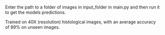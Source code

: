 Enter the path to a folder of images in input_folder in main.py and then run it to get the models predictions.

Trained on 40X (resolution) histological images, with an average accuracy of 89% on unseen images.
